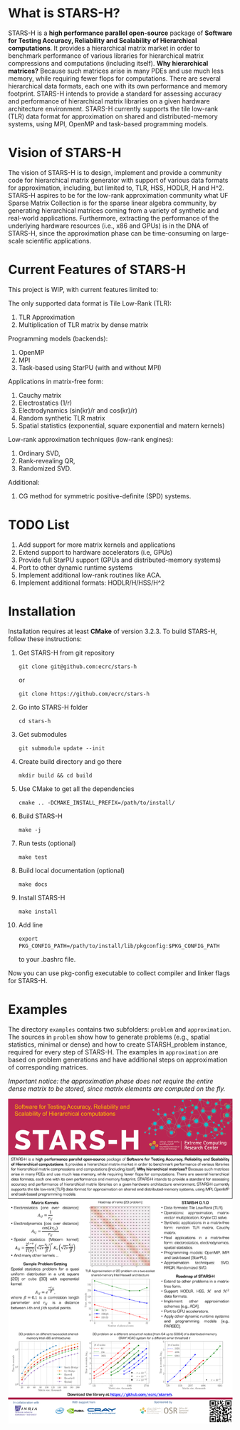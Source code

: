 What is STARS-H?
================

STARS-H is a **high performance parallel open-source** package of **Software
for Testing Accuracy, Reliability and Scalability of Hierarchical
computations**. It
provides a hierarchical matrix market in order to benchmark performance of
various libraries for hierarchical matrix compressions and computations
(including itself). **Why hierarchical matrices?** Because such matrices arise
in many PDEs and use much less memory, while requiring fewer flops for
computations. There are several hierarchical data formats, each one with its
own performance and memory footprint. STARS-H intends to provide a standard for
assessing accuracy and performance of hierarchical matrix libraries on a given
hardware architecture environment. STARS-H currently supports the tile low-rank
(TLR) data format for approximation on shared and distributed-memory systems,
using MPI, OpenMP and task-based programming models.

Vision of STARS-H
=================

The vision of STARS-H is to design, implement and provide a community code for
hierarchical matrix generator with support of various data formats for
approximation, including, but limited to, TLR, HSS, HODLR, H and H^2. STARS-H
aspires to be for the low-rank approximation community what UF Sparse Matrix
Collection is for the sparse linear algebra community, by generating
hierarchical matrices coming from a variety of synthetic and real-world
applications. Furthermore, extracting the performance of the underlying
hardware resources (i.e., x86 and GPUs) is in the DNA of STARS-H, since the
approximation phase can be time-consuming on large-scale scientific
applications.

Current Features of STARS-H
===========================

This project is WIP, with current features limited to:

The only supported data format is Tile Low-Rank (TLR):
1.  TLR Approximation
2.  Multiplication of TLR matrix by dense matrix

Programming models (backends):
1.  OpenMP
2.  MPI
3.  Task-based using StarPU (with and without MPI)

Applications in matrix-free form:
1. Cauchy matrix
2. Electrostatics (1/r)
3. Electrodynamics (sin(kr)/r and cos(kr)/r)
4. Random synthetic TLR matrix
5. Spatial statistics (exponential, square exponential and matern kernels)

Low-rank approximation techniques (low-rank engines):
1. Ordinary SVD,
2. Rank-revealing QR,
3. Randomized SVD.

Additional:
1. CG method for symmetric positive-definite (SPD) systems.

TODO List
=========

1.  Add support for more matrix kernels and applications 
2.  Extend support to hardware accelerators (i.e, GPUs)
3.  Provide full StarPU support (GPUs and distributed-memory systems)
4.  Port to other dynamic runtime systems
5.  Implement additional low-rank routines like ACA.
6.  Implement additional formats: HODLR/H/HSS/H^2

Installation
============

Installation requires at least **CMake** of version 3.2.3. To build STARS-H,
follow these instructions:

1.  Get STARS-H from git repository

        git clone git@github.com:ecrc/stars-h

    or

        git clone https://github.com/ecrc/stars-h

2.  Go into STARS-H folder

        cd stars-h

3.  Get submodules

        git submodule update --init

4.  Create build directory and go there

        mkdir build && cd build

5.  Use CMake to get all the dependencies

        cmake .. -DCMAKE_INSTALL_PREFIX=/path/to/install/

6.  Build STARS-H

        make -j

7.  Run tests (optional)

        make test

8.  Build local documentation (optional)

        make docs

9.  Install STARS-H

        make install

10. Add line

        export PKG_CONFIG_PATH=/path/to/install/lib/pkgconfig:$PKG_CONFIG_PATH

    to your .bashrc file.

Now you can use pkg-config executable to collect compiler and linker flags for
STARS-H.

Examples
========

The directory `examples` contains two subfolders: `problem` and `approximation`.
The sources in `problem` show how to generate problems (e.g., spatial statistics, 
minimal or dense) and how to create STARSH\_problem instance, required for every 
step of STARS-H. The examples in `approximation` are based on problem generations 
and have additional steps on approximation of corresponding matrices.

*Important notice: the approximation phase does not require the entire dense matrix 
to be stored, since matrix elements are computed on the fly.*


![Handout](docs/STARS-H-final.png)
